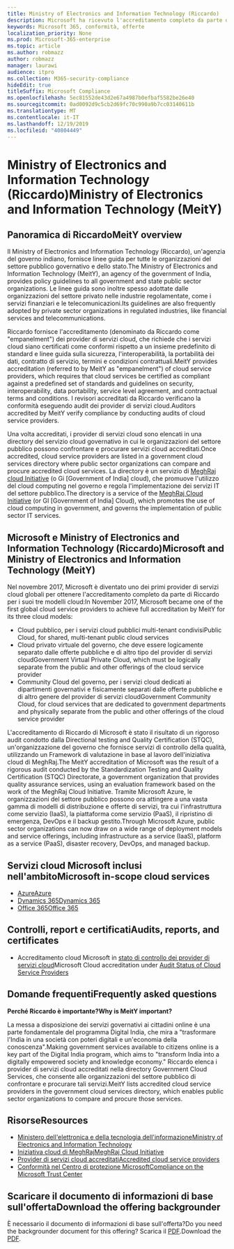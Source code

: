 ```yaml
---
title: Ministry of Electronics and Information Technology (Riccardo)
description: Microsoft ha ricevuto l'accreditamento completo da parte del Ministero dell'elettronica e dell'Information Technology in India.
keywords: Microsoft 365, conformità, offerte
localization_priority: None
ms.prod: Microsoft-365-enterprise
ms.topic: article
ms.author: robmazz
author: robmazz
manager: laurawi
audience: itpro
ms.collection: M365-security-compliance
hideEdit: true
titleSuffix: Microsoft Compliance
ms.openlocfilehash: 5ec81552de43d2e67a4987b0efbaf5582be26e40
ms.sourcegitcommit: 0ad0092d9c5cb2d69fc70c990a9b7cc03140611b
ms.translationtype: MT
ms.contentlocale: it-IT
ms.lasthandoff: 12/19/2019
ms.locfileid: "40804449"
---
```

# <a name="ministry-of-electronics-and-information-technology-meity"></a><span data-ttu-id="67bad-104">Ministry of Electronics and Information Technology (Riccardo)</span><span class="sxs-lookup"><span data-stu-id="67bad-104">Ministry of Electronics and Information Technology (MeitY)</span></span>

## <a name="meity-overview"></a><span data-ttu-id="67bad-105">Panoramica di Riccardo</span><span class="sxs-lookup"><span data-stu-id="67bad-105">MeitY overview</span></span>

<span data-ttu-id="67bad-106">Il Ministry of Electronics and Information Technology (Riccardo), un'agenzia del governo indiano, fornisce linee guida per tutte le organizzazioni del settore pubblico governativo e dello stato.</span><span class="sxs-lookup"><span data-stu-id="67bad-106">The Ministry of Electronics and Information Technology (MeitY), an agency of the government of India, provides policy guidelines to all government and state public sector organizations.</span></span> <span data-ttu-id="67bad-107">Le linee guida sono inoltre spesso adottate dalle organizzazioni del settore privato nelle industrie regolamentate, come i servizi finanziari e le telecomunicazioni.</span><span class="sxs-lookup"><span data-stu-id="67bad-107">Its guidelines are also frequently adopted by private sector organizations in regulated industries, like financial services and telecommunications.</span></span>

<span data-ttu-id="67bad-108">Riccardo fornisce l'accreditamento (denominato da Riccardo come "empanelment") dei provider di servizi cloud, che richiede che i servizi cloud siano certificati come conformi rispetto a un insieme predefinito di standard e linee guida sulla sicurezza, l'interoperabilità, la portabilità dei dati, contratto di servizio, termini e condizioni contrattuali.</span><span class="sxs-lookup"><span data-stu-id="67bad-108">MeitY provides accreditation (referred to by MeitY as "empanelment") of cloud service providers, which requires that cloud services be certified as compliant against a predefined set of standards and guidelines on security, interoperability, data portability, service level agreement, and contractual terms and conditions.</span></span> <span data-ttu-id="67bad-109">I revisori accreditati da Riccardo verificano la conformità eseguendo audit dei provider di servizi cloud.</span><span class="sxs-lookup"><span data-stu-id="67bad-109">Auditors accredited by MeitY verify compliance by conducting audits of cloud service providers.</span></span>

<span data-ttu-id="67bad-110">Una volta accreditati, i provider di servizi cloud sono elencati in una directory del servizio cloud governativo in cui le organizzazioni del settore pubblico possono confrontare e procurare servizi cloud accreditati.</span><span class="sxs-lookup"><span data-stu-id="67bad-110">Once accredited, cloud service providers are listed in a government cloud services directory where public sector organizations can compare and procure accredited cloud services.</span></span> <span data-ttu-id="67bad-111">La directory è un servizio di [MeghRaj cloud Initiative](https://meity.gov.in/content/gi-cloud-meghraj) (o Gi \[Government of India\] cloud), che promuove l'utilizzo del cloud computing nel governo e regola l'implementazione dei servizi IT del settore pubblico.</span><span class="sxs-lookup"><span data-stu-id="67bad-111">The directory is a service of the [MeghRaj Cloud Initiative](https://meity.gov.in/content/gi-cloud-meghraj) (or GI \[Government of India\] Cloud), which promotes the use of cloud computing in government, and governs the implementation of public sector IT services.</span></span>

## <a name="microsoft-and-ministry-of-electronics-and-information-technology-meity"></a><span data-ttu-id="67bad-112">Microsoft e Ministry of Electronics and Information Technology (Riccardo)</span><span class="sxs-lookup"><span data-stu-id="67bad-112">Microsoft and Ministry of Electronics and Information Technology (MeitY)</span></span>

<span data-ttu-id="67bad-113">Nel novembre 2017, Microsoft è diventato uno dei primi provider di servizi cloud globali per ottenere l'accreditamento completo da parte di Riccardo per i suoi tre modelli cloud:</span><span class="sxs-lookup"><span data-stu-id="67bad-113">In November 2017, Microsoft became one of the first global cloud service providers to achieve full accreditation by MeitY for its three cloud models:</span></span>

- <span data-ttu-id="67bad-114">Cloud pubblico, per i servizi cloud pubblici multi-tenant condivisi</span><span class="sxs-lookup"><span data-stu-id="67bad-114">Public Cloud, for shared, multi-tenant public cloud services</span></span>
- <span data-ttu-id="67bad-115">Cloud privato virtuale del governo, che deve essere logicamente separato dalle offerte pubbliche e di altro tipo del provider di servizi cloud</span><span class="sxs-lookup"><span data-stu-id="67bad-115">Government Virtual Private Cloud, which must be logically separate from the public and other offerings of the cloud service provider</span></span>
- <span data-ttu-id="67bad-116">Community Cloud del governo, per i servizi cloud dedicati ai dipartimenti governativi e fisicamente separati dalle offerte pubbliche e di altro genere del provider di servizi cloud</span><span class="sxs-lookup"><span data-stu-id="67bad-116">Government Community Cloud, for cloud services that are dedicated to government departments and physically separate from the public and other offerings of the cloud service provider</span></span>

<span data-ttu-id="67bad-117">L'accreditamento di Riccardo di Microsoft è stato il risultato di un rigoroso audit condotto dalla Directional testing and Quality Certification (STQC), un'organizzazione del governo che fornisce servizi di controllo della qualità, utilizzando un Framework di valutazione in base al lavoro dell'iniziativa cloud di MeghRaj.</span><span class="sxs-lookup"><span data-stu-id="67bad-117">The MeitY accreditation of Microsoft was the result of a rigorous audit conducted by the Standardization Testing and Quality Certification (STQC) Directorate, a government organization that provides quality assurance services, using an evaluation framework based on the work of the MeghRaj Cloud Initiative.</span></span> <span data-ttu-id="67bad-118">Tramite Microsoft Azure, le organizzazioni del settore pubblico possono ora attingere a una vasta gamma di modelli di distribuzione e offerte di servizi, tra cui l'infrastruttura come servizio (IaaS), la piattaforma come servizio (PaaS), il ripristino di emergenza, DevOps e il backup gestito.</span><span class="sxs-lookup"><span data-stu-id="67bad-118">Through Microsoft Azure, public sector organizations can now draw on a wide range of deployment models and service offerings, including infrastructure as a service (IaaS), platform as a service (PaaS), disaster recovery, DevOps, and managed backup.</span></span>

## <a name="microsoft-in-scope-cloud-services"></a><span data-ttu-id="67bad-119">Servizi cloud Microsoft inclusi nell'ambito</span><span class="sxs-lookup"><span data-stu-id="67bad-119">Microsoft in-scope cloud services</span></span>

- [<span data-ttu-id="67bad-120">Azure</span><span class="sxs-lookup"><span data-stu-id="67bad-120">Azure</span></span>](https://aka.ms/AzureCompliance)
- [<span data-ttu-id="67bad-121">Dynamics 365</span><span class="sxs-lookup"><span data-stu-id="67bad-121">Dynamics 365</span></span>](https://download.microsoft.com/download/E/1/9/E1977163-7A86-4812-AC18-C03ADC958AAF/Microsoft_Dynamics_365_Cloud_Service_Compliance_Datasheet.pdf)
- [<span data-ttu-id="67bad-122">Office 365</span><span class="sxs-lookup"><span data-stu-id="67bad-122">Office 365</span></span>](https://aka.ms/Office365ComplianceOfferings)

## <a name="audits-reports-and-certificates"></a><span data-ttu-id="67bad-123">Controlli, report e certificati</span><span class="sxs-lookup"><span data-stu-id="67bad-123">Audits, reports, and certificates</span></span>

- <span data-ttu-id="67bad-124">Accreditamento cloud Microsoft in [stato di controllo dei provider di servizi cloud](https://meity.gov.in/content/gi-cloud-meghraj)</span><span class="sxs-lookup"><span data-stu-id="67bad-124">Microsoft Cloud accreditation under [Audit Status of Cloud Service Providers](https://meity.gov.in/content/gi-cloud-meghraj)</span></span>

## <a name="frequently-asked-questions"></a><span data-ttu-id="67bad-125">Domande frequenti</span><span class="sxs-lookup"><span data-stu-id="67bad-125">Frequently asked questions</span></span>

<span data-ttu-id="67bad-126">**Perché Riccardo è importante?**</span><span class="sxs-lookup"><span data-stu-id="67bad-126">**Why is MeitY important?**</span></span>

<span data-ttu-id="67bad-127">La messa a disposizione dei servizi governativi ai cittadini online è una parte fondamentale del programma Digital India, che mira a "trasformare l'India in una società con poteri digitali e un'economia della conoscenza".</span><span class="sxs-lookup"><span data-stu-id="67bad-127">Making government services available to citizens online is a key part of the Digital India program, which aims to "transform India into a digitally empowered society and knowledge economy."</span></span> <span data-ttu-id="67bad-128">Riccardo elenca i provider di servizi cloud accreditati nella directory Government Cloud Services, che consente alle organizzazioni del settore pubblico di confrontare e procurare tali servizi.</span><span class="sxs-lookup"><span data-stu-id="67bad-128">MeitY lists accredited cloud service providers in the government cloud services directory, which enables public sector organizations to compare and procure those services.</span></span>

## <a name="resources"></a><span data-ttu-id="67bad-129">Risorse</span><span class="sxs-lookup"><span data-stu-id="67bad-129">Resources</span></span>

- [<span data-ttu-id="67bad-130">Ministero dell'elettronica e della tecnologia dell'informazione</span><span class="sxs-lookup"><span data-stu-id="67bad-130">Ministry of Electronics and Information Technology</span></span>](https://meity.gov.in/)
- [<span data-ttu-id="67bad-131">Iniziativa cloud di MeghRaj</span><span class="sxs-lookup"><span data-stu-id="67bad-131">MeghRaj Cloud Initiative</span></span>](https://meity.gov.in/content/gi-cloud-meghraj)
- [<span data-ttu-id="67bad-132">Provider di servizi cloud accreditati</span><span class="sxs-lookup"><span data-stu-id="67bad-132">Accredited cloud service providers</span></span>](https://meity.gov.in/content/gi-cloud-meghraj)
- [<span data-ttu-id="67bad-133">Conformità nel Centro di protezione Microsoft</span><span class="sxs-lookup"><span data-stu-id="67bad-133">Compliance on the Microsoft Trust Center</span></span>](https://www.microsoft.com/trust-center/compliance/compliance-overview)

## <a name="download-the-offering-backgrounder"></a><span data-ttu-id="67bad-134">Scaricare il documento di informazioni di base sull'offerta</span><span class="sxs-lookup"><span data-stu-id="67bad-134">Download the offering backgrounder</span></span>

<span data-ttu-id="67bad-135">È necessario il documento di informazioni di base sull'offerta?</span><span class="sxs-lookup"><span data-stu-id="67bad-135">Do you need the backgrounder document for this offering?</span></span> <span data-ttu-id="67bad-136">Scarica il [PDF](https://download.microsoft.com/download/E/8/B/E8B5BC95-2B66-4759-8BBE-31D2F641B3FD/MeitY-Compliance.pdf).</span><span class="sxs-lookup"><span data-stu-id="67bad-136">Download the [PDF](https://download.microsoft.com/download/E/8/B/E8B5BC95-2B66-4759-8BBE-31D2F641B3FD/MeitY-Compliance.pdf).</span></span>
